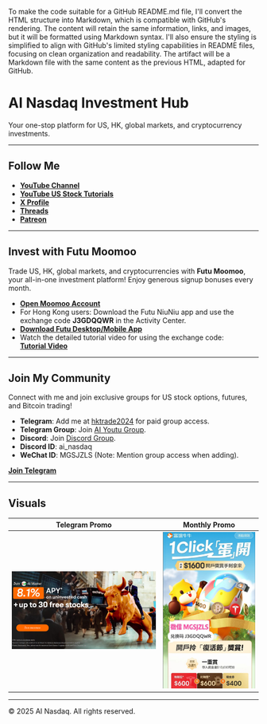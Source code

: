 To make the code suitable for a GitHub README.md file, I'll convert the HTML structure into Markdown, which is compatible with GitHub's rendering. The content will retain the same information, links, and images, but it will be formatted using Markdown syntax. I'll also ensure the styling is simplified to align with GitHub's limited styling capabilities in README files, focusing on clean organization and readability. The artifact will be a Markdown file with the same content as the previous HTML, adapted for GitHub.


# AI Nasdaq Investment Hub

Your one-stop platform for US, HK, global markets, and cryptocurrency investments.

---

## Follow Me

- **[YouTube Channel](https://youtube.com/@ai_nasdaq)**  
- **[YouTube US Stock Tutorials](https://www.youtube.com/watch?v=joI6c7cCx_k&list=PL-YrR5UR53BykxWEIURLDvIEERT0upI4-)**  
- **[X Profile](https://x.com/hktrade2022)**  
- **[Threads](https://threads.net/@ai_nasdaq)**  
- **[Patreon](https://patreon.com/hktrade2022)**  

---

## Invest with Futu Moomoo

Trade US, HK, global markets, and cryptocurrencies with **Futu Moomoo**, your all-in-one investment platform! Enjoy generous signup bonuses every month.

- **[Open Moomoo Account](https://j.moomoo.com/00yLZM)**  
- For Hong Kong users: Download the Futu NiuNiu app and use the exchange code **J3GDQQWR** in the Activity Center.  
- **[Download Futu Desktop/Mobile App](https://www.futunn.com/en)**  
- Watch the detailed tutorial video for using the exchange code:  
  **[Tutorial Video](J3GDQQWR.mp4)**  

---

## Join My Community

Connect with me and join exclusive groups for US stock options, futures, and Bitcoin trading!

- **Telegram**: Add me at [hktrade2024](https://t.me/hktrade2024) for paid group access.  
- **Telegram Group**: Join [AI Youtu Group](https://t.me/ai_youtu).  
- **Discord**: Join [Discord Group](https://discord.gg/eRmz5GjCHy).  
- **Discord ID**: ai_nasdaq  
- **WeChat ID**: MGSJZLS (Note: Mention group access when adding).  

**[Join Telegram](https://t.me/hktrade2024)**

---

## Visuals

| Telegram Promo | Monthly Promo |
|----------------|---------------|
| [![Telegram Promo](tg1.jpg)](http://j.moomoo.com/00yLZM) | ![Monthly Promo](month.jpg) |

---

© 2025 AI Nasdaq. All rights reserved.
